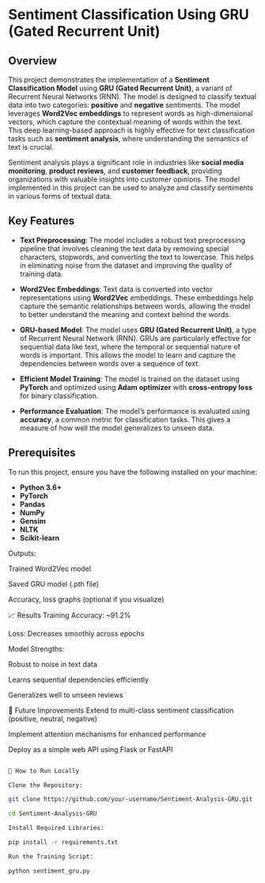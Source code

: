 # Sentiment Classification Using GRU (Gated Recurrent Unit)

## Overview
This project demonstrates the implementation of a **Sentiment Classification Model** using **GRU (Gated Recurrent Unit)**, a variant of Recurrent Neural Networks (RNN). The model is designed to classify textual data into two categories: **positive** and **negative** sentiments. The model leverages **Word2Vec embeddings** to represent words as high-dimensional vectors, which capture the contextual meaning of words within the text. This deep learning-based approach is highly effective for text classification tasks such as **sentiment analysis**, where understanding the semantics of text is crucial.

Sentiment analysis plays a significant role in industries like **social media monitoring**, **product reviews**, and **customer feedback**, providing organizations with valuable insights into customer opinions. The model implemented in this project can be used to analyze and classify sentiments in various forms of textual data.

## Key Features

- **Text Preprocessing**: The model includes a robust text preprocessing pipeline that involves cleaning the text data by removing special characters, stopwords, and converting the text to lowercase. This helps in eliminating noise from the dataset and improving the quality of training data.
  
- **Word2Vec Embeddings**: Text data is converted into vector representations using **Word2Vec** embeddings. These embeddings help capture the semantic relationships between words, allowing the model to better understand the meaning and context behind the words.

- **GRU-based Model**: The model uses **GRU (Gated Recurrent Unit)**, a type of Recurrent Neural Network (RNN). GRUs are particularly effective for sequential data like text, where the temporal or sequential nature of words is important. This allows the model to learn and capture the dependencies between words over a sequence of text.

- **Efficient Model Training**: The model is trained on the dataset using **PyTorch** and optimized using **Adam optimizer** with **cross-entropy loss** for binary classification.

- **Performance Evaluation**: The model’s performance is evaluated using **accuracy**, a common metric for classification tasks. This gives a measure of how well the model generalizes to unseen data.

## Prerequisites

To run this project, ensure you have the following installed on your machine:

- **Python 3.6+**
- **PyTorch**
- **Pandas**
- **NumPy**
- **Gensim**
- **NLTK**
- **Scikit-learn**

Outputs:

Trained Word2Vec model

Saved GRU model (.pth file)

Accuracy, loss graphs (optional if you visualize)

📈 Results
Training Accuracy: ~91.2%

Loss: Decreases smoothly across epochs

Model Strengths:

Robust to noise in text data

Learns sequential dependencies efficiently

Generalizes well to unseen reviews

📑 Future Improvements
Extend to multi-class sentiment classification (positive, neutral, negative)

Implement attention mechanisms for enhanced performance

Deploy as a simple web API using Flask or FastAPI


```bash

🚀 How to Run Locally

Clone the Repository:

git clone https://github.com/your-username/Sentiment-Analysis-GRU.git

cd Sentiment-Analysis-GRU

Install Required Libraries:

pip install -r requirements.txt

Run the Training Script:

python sentiment_gru.py

